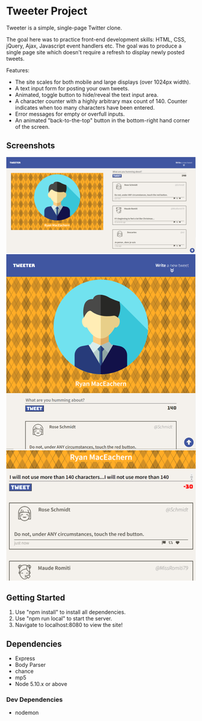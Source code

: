 # Tweeter Project

Tweeter is a simple, single-page Twitter clone.

The goal here was to practice front-end development skills: HTML, CSS, jQuery, Ajax, Javascript event handlers etc. The goal was to produce a single page site which doesn't require a refresh to display newly posted tweets.

Features:

- The site scales for both mobile and large displays (over 1024px width).
- A text input form for posting your own tweets.
- Animated, toggle button to hide/reveal the text input area.
- A character counter with a highly arbitrary max count of 140. Counter indicates when too many characters have been entered.
- Error messages for empty or overfull inputs.
- An animated "back-to-the-top" button in the bottom-right hand corner of the screen.

## Screenshots

!["Screenshot of the main page formatted for a large display."](https://github.com/Rmaceac/tweeter/blob/master/docs/main-page.png?raw=true)
!["Screenshot of the main page formatted for a mobile device."](https://github.com/Rmaceac/tweeter/blob/master/docs/main-page-mobile.png?raw=true)
!["Screenshot of an error being displayed above the text input area. A red, negative character counter shows the user has gone over the character limit."](https://github.com/Rmaceac/tweeter/blob/master/docs/too-many-chars.PNG?raw=true)


## Getting Started

1. Use "npm install" to install all dependencies.
2. Use "npm run local" to start the server.
3. Navigate to localhost:8080 to view the site!

## Dependencies

- Express
- Body Parser
- chance
- mp5
- Node 5.10.x or above

### Dev Dependencies

- nodemon
